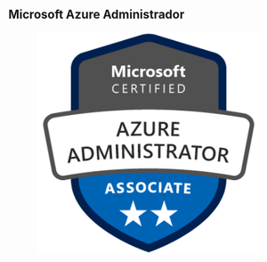 ## Microsoft Azure Administrador

 <p align="center">
   <img height="400em" src="https://github.com/aitorgus/AZ-104-ADMINISTRATOR/blob/master/recursos/img/badge-azure-administrator-associate.png" />
</p>
